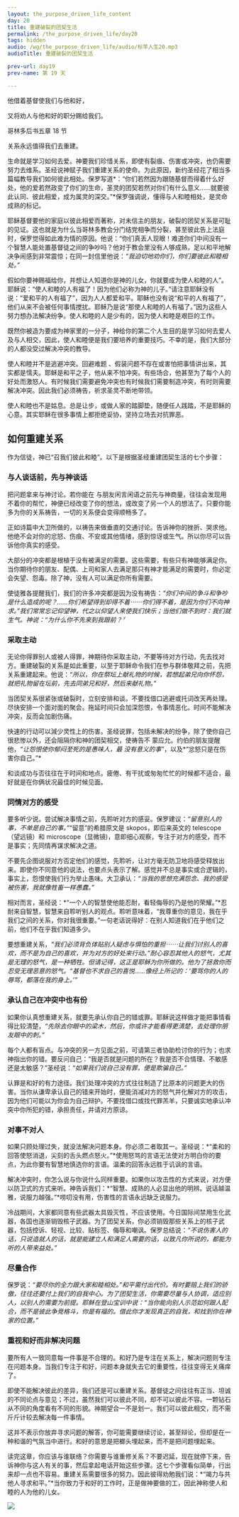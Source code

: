 ```yaml
---
layout: the_purpose_driven_life_content
day: 20
title: 重建破裂的团契生活
permalink: /the_purpose_driven_life/day20
tags: hidden
audio: /wg/the_purpose_driven_life/audio/标竿人生20.mp3
audioTitle: 重建破裂的团契生活

prev-url: day19
prev-name: 第 19 天

---
```


<div class="center script poem">
<p>他借着基督使我们与他和好，</p>
<p>又将劝人与他和好的职分赐给我们。</p>
<p class="sp-verse">哥林多后书五章 18 节</p>
</div>
<p class="first">关系永远值得我们去重建。</p>

生命就是学习如何去爱。神要我们珍惜关系，即使有裂痕、伤害或冲突，也仍需要努力去维系。圣经说神赋子我们重建关系的使命。为此原因，新约圣经花了相当多篇幅教导我们如何彼此相处。保罗写道*：“你们若然因为跟随基督而得着什么好处，他的爱若然政变了你们的生命，圣灵的团契若然对你们有什么意义……就要彼此认同、彼此相爱，成为属灵的深交。”*保罗强调说，懂得与人和睦相处，是灵命成熟的标记。

耶稣基督要他的家庭以彼此相爱而著称，对未信主的朋友，破裂的团契关系是可耻的见证。这也就是为什么当哥林多教会分门结党相争而分裂，甚至彼此告上法庭时，保罗觉得如此难为情的原因。他说：“你们真丢人现眼！难道你们中间没有一个智慧人能处置基督徒之间的争吵吗？他对于教会里没有人够成熟，足以和平地解决争闹感到非常震惊；在同一封信里他说：*“我迫切地劝你们，你们要彼此和睦相处。”*

假如你要神赐福给你，并想让人知道你是神的儿女，你就要成为使人和睦的人”。耶稣说：“使人和睦的人有福了！因为他们必称为神的儿子。”请注意耶稣没有说：“爱和平的人有福了”，因为人人都爱和平。耶稣也没有说“和平的人有福了”，他们从来不会被任何事情搅扰。耶稣乃是说“那使人和睦的人有福了。”因为这些人努力想办法解决纷争。使人和睦的人是少有的，因为使人和睦是艰巨的工作。

既然你被造为要成为神家里的一分子，神给你的第二个人生目的是学习如何去爱人及与人相交，因此，使人和睦便是我们要培养的重要技巧。不幸的是，我们大部分的人都没受过解决冲突的教导。

使人和睦并不是逃避冲突。回避难题 、假装问题不存在或害怕把事情讲出来，其实都是懦夫。耶稣是和平之子，他从来不怕冲突。有些场合，他甚至为了每个人的好处而激怒人。有时候我们需要避免冲突也有时候我们需要制造冲突，有时则需要解决冲突。因此我们必须祷告，祈求圣灵不断地带领。

使人和睦也不是姑息。总是让步，或做人家的踏脚垫，随便任人践踏，不是耶稣的心意。其实耶稣在很多事情上都拒绝妥协，坚持立场去对抗罪恶。

## 如何重建关系

作为信徒，神已“召我们彼此和睦”。以下是根据圣经重建团契生活的七个步骤：

### 与人谈话前，先与神谈话

把问题拿来与神讨论。若你能在 与朋友闲言闲语之前先与神商量，往往会发现用不着你的帮忙，神便已经改变了你的想法，或改变了另一个人的想法了。只要你能多为你的关系祷告，一切的关系便会变得顺畅多了。

正如诗篇中大卫所做的，以祷告来做垂直的交通讨论。告诉神你的挫折、哭求他。他绝不会对你的忿怒、伤痕、不安或其他情绪，感到惊讶或生气。所以你尽可以告诉他你真实的感受。

大部分的冲突都是根植于没有被满足的需要。这些需要，有些只有神能够满足你。当你期待你的朋友、配偶、上司和家人去满足那只有神才能满足的需要时，你必定会失望、怨毒。除了神，没有人可以满足你所有需要。

使徒雅各提醒我们，我们的许多冲突都是因为没有祷告：*“你们中间的争斗和争吵是什么造成的呢？……你们希望得到却得不着⋯⋯你们得不着，是因为你们不向神求。”*我们常常忘记仰望神，代之以仰望人来使我们快乐；当他们做不到时：我们就生气。神说：*“为什么你不先来到我跟前？〞*

### 采取主动

无论你得罪别人或被人得罪，神期待你采取主动，不要等待对方行动，先去找对方。重建破裂的关系是如此重要，以至于耶稣命令我们在参与群体敬拜之前，先把关系重建起来。他说：*“所以，你在祭坛上献礼物的时候，若想起弟兄向你怀怨，就把礼物留在坛前，先去同弟兄和好，然后来献礼物。”*

当团契关系很紧张或破裂时，立刻安排和谈。不要找借口逃避或托词改天再处理。尽快安排一个面对面的聚会。拖延时间只会加深怨恨，令事情恶化。时间不能解决冲突，反而会加剧伤痛。

快速的行动可以減少灵性上的伤害。圣经说罪，包括未解决的纷争，除了使你自己很悲惨以外，还会阻隔你和神的团契相交，使祷告不
蒙应允。约伯的朋友提醒他，*“让怨恨使你郁闷至死的是愚味人，最*
*没有意义的事”*，以及*“忿怒只是在伤害你自己。”*

和谈成功与否往往在于时间和地点。疲倦、有干扰或匆匆忙忙的时候都不适合，最好就是在你俩状况最佳的时候见面。

### 同情对方的感受

要多听少说。尝试解决事情之前，先聆听对方的感妥。保罗建议：*“留意别人的事，不单是自己的事。”*“留意”的希腊原文是 skopos，即后来英文的 telescope（望远镜）和 microscope（显微镜)，意即细心观察，专注于对方的感受，而不是事实；先同情再谋求解决之道。

不要先企图说服对方否定他们的感觉，先聆听，让对方毫无防卫地将感受释放出来。即使你不同意他的说法，也要点头表示了解。感觉并不总是事实或合逻辑的，事实上，怨恨使我们行为举止愚味。大卫承认：*“当我的思想充满怨念、我的感受被伤害，我就像牲畜一样愚蠢。”*

相对而言，圣经说：*“一个人的智慧使他能忍耐，看轻侮辱的乃是他的荣耀。”*忍耐来自智慧，智慧来自聆听别人的观点。聆听意味着，“我尊重你的意见，我在乎我们之间的关系，你对我很重要。”一句老话说得好：在别人知道我们在乎他们之前，他们不在乎我们知道多少。

要想重建关系，*“我们必须背负体贴别人疑虑与惧怕的重担⋯⋯让我们讨别人的喜欢，而不是为自己的喜欢，并为对方的好处来行动。”*耐心容忍其他人的怒气，尤其是无理的怒气，是一种牺牲。但请记得，这正是耶稣为你所做的。他为了拯救你而忍受无理恶意的怒气。*“基督也不求自己的喜悦……像经上所记的：‘要骂你的人的辱骂，都落在我的身上。’”*

### 承认自己在冲突中也有份

如果你认真想重建关系，就要先承认你自己的错或罪。耶稣说这样做才能把事情看得比较清楚，*“先除去你眼中的梁木，然后，你或许才能看得更清楚，去处理你朋友眼中的刺。”*

每个人都有盲点。与冲突的另一方见面之前，可请第三者协助检讨你的行为；也求神指出你的错。要反问自己：“我是否就是问题的所在？我是否不合情理、不敏感还是太敏感？”圣经说：*“如果我们说自己没有罪，便是欺骗自己。”*

认罪是和好的有力途径。我们处理冲突的方式往往制造了比原本的问题更大的伤害。当你从谦卑承认自己的错来开始时，便能消减对方的怒气并化解对方的攻击，因为他们可能以为你会为自己辩护。不要找借口或找代罪羔羊，只要诚实地承认冲突中你所犯的错，承担责任，并请对方原谅。

### 对事不对人

如果只顾处理过失，就没法解决问题本身。你必须二者取其一。圣经说：*“柔和的回答使怒消退，尖刻的舌头燃点怒火。”*使用怒骂的言语无法使对方明白你的要点，为此你要有智慧地慎选你的言语。温柔的回答永远胜于讥讽的言语。

解决冲突时，你怎么说与你说什么同样重要。如果你以攻击性的方式来说，对方便以防卫式的方式来听。神告诉我们：*“智慧、成熟的人必显出他的明辨。说话越温雅，说服力越强。”*唠叨没有用，伤害性的言语永远缺乏说服力。

冷战期间，大家都同意有些武器太具毁灭性，不应该使用。今日国际间禁用生化武器，各国也逐渐销毁核子武器。为了团契关系，你必须销毁那些关系上的核子武器，包括控诉、轻视、比较、贴标签、侮辱和嘲讽。保罗总结说：*“不说伤害人的话，只说造就人的话，就是能建立人和满足人需要的话，以致凡你所说的，都能为听的人带来益处。”*

### 尽量合作

保罗说：*“要尽你的全力跟大家和睦相处。”*和平需付出代价。有时要赔上我们的骄傲，往往还要付上我们的自我中心。为了团契生活，你需要尽量与人协调，适应别人，以别人的需要为前提。耶稣在登山宝训中说：*“当你能向别人示范如何跟人配合，而不是彼此争竞格斗，你是有福的。借此你才发现真正的自我，和找到你在神家的位置。”*

### 重视和好而非解决问题

要所有人一致同意每一件事是不合理的。和好乃是专注在关系上，解决问题则专注在问题本身。当我们专注于和好，问题本身就失去它的重要性，往往变得无关痛痒了。

即使不能解决彼此的差异，我们还是可以重建关系。基督徒之间往往有正当、坦诚的不同论点与意见；不过，虽然我们可以彼此不同，却不可以彼此不容。一颗钻石从不同的角度看有不同的形貌。神期望合一不是划一。我们可以彼此相交，而不需斤斤计较去解决每一件事情。

这并不表示你放弃寻求问题的解答，你可能需要继续讨论，甚至辩论，但却是在一种和谐的气氛当中进行。和好的意思是把榔头埋起来，而不是把问题埋起来。

读完这章，你应该与谁联络？你需要与谁重修关系？不要迟延，现在就停下来，告诉神你与这人有关的事，然后拿起电话开始这些步骤。这七个步骤看似简单，行出来却一点也不容易。重建关系需要很多的努力。因此彼得劝勉我们说：*“竭力与共他人寻求和平。”*当你致力于和好的工作时，正是做神要做的工，因此神称使人和睦的人为他的儿女。

<div class="article-img-wrapper">
  <img src="https://typora-1259024198.cos.ap-beijing.myqcloud.com/wg/the_purpose_driven_life/image/day20_card.jpg">
</div>
